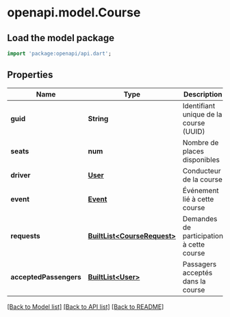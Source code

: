 # openapi.model.Course

## Load the model package
```dart
import 'package:openapi/api.dart';
```

## Properties
Name | Type | Description | Notes
------------ | ------------- | ------------- | -------------
**guid** | **String** | Identifiant unique de la course (UUID) | 
**seats** | **num** | Nombre de places disponibles | 
**driver** | [**User**](User.md) | Conducteur de la course | 
**event** | [**Event**](Event.md) | Événement lié à cette course | 
**requests** | [**BuiltList&lt;CourseRequest&gt;**](CourseRequest.md) | Demandes de participation à cette course | 
**acceptedPassengers** | [**BuiltList&lt;User&gt;**](User.md) | Passagers acceptés dans la course | 

[[Back to Model list]](../README.md#documentation-for-models) [[Back to API list]](../README.md#documentation-for-api-endpoints) [[Back to README]](../README.md)


